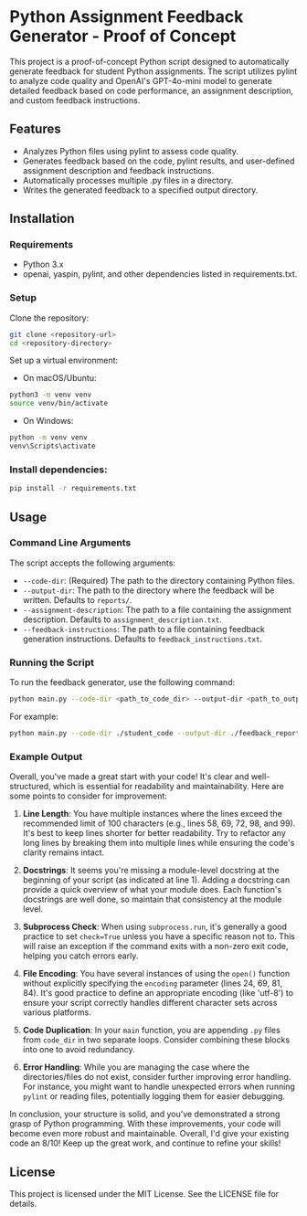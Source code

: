 # Python Assignment Feedback Generator - Proof of Concept

This project is a proof-of-concept Python script designed to automatically generate feedback for student Python assignments. The script utilizes pylint to analyze code quality and OpenAI's GPT-4o-mini model to generate detailed feedback based on code performance, an assignment description, and custom feedback instructions.

## Features

- Analyzes Python files using pylint to assess code quality.
- Generates feedback based on the code, pylint results, and user-defined assignment description and feedback instructions.
- Automatically processes multiple .py files in a directory.
- Writes the generated feedback to a specified output directory.

## Installation

### Requirements

- Python 3.x
- openai, yaspin, pylint, and other dependencies listed in requirements.txt.

### Setup

Clone the repository:

```bash
git clone <repository-url>
cd <repository-directory>
```

Set up a virtual environment:

- On macOS/Ubuntu:

```bash
python3 -m venv venv
source venv/bin/activate
```

- On Windows:
```bash
python -m venv venv
venv\Scripts\activate
```

### Install dependencies:
```bash
pip install -r requirements.txt
```

## Usage

### Command Line Arguments

The script accepts the following arguments:

- `--code-dir`: (Required) The path to the directory containing Python files.
- `--output-dir`: The path to the directory where the feedback will be written. Defaults to `reports/`.
- `--assignment-description`: The path to a file containing the assignment description. Defaults to `assignment_description.txt`.
- `--feedback-instructions`: The path to a file containing feedback generation instructions. Defaults to `feedback_instructions.txt`.

### Running the Script

To run the feedback generator, use the following command:

```bash
python main.py --code-dir <path_to_code_dir> --output-dir <path_to_output_dir> --assignment-description <path_to_assignment_description> --feedback-instructions <path_to_feedback_instructions>
```

For example:

```bash
python main.py --code-dir ./student_code --output-dir ./feedback_reports --assignment-description ./assignment_description.txt --feedback-instructions ./feedback_instructions.txt
```

### Example Output

Overall, you've made a great start with your code! It's clear and well-structured, which is essential for readability and maintainability. Here are some points to consider for improvement:

1. **Line Length**: You have multiple instances where the lines exceed the recommended limit of 100 characters (e.g., lines 58, 69, 72, 98, and 99). It's best to keep lines shorter for better readability. Try to refactor any long lines by breaking them into multiple lines while ensuring the code's clarity remains intact.

2. **Docstrings**: It seems you're missing a module-level docstring at the beginning of your script (as indicated at line 1). Adding a docstring can provide a quick overview of what your module does. Each function's docstrings are well done, so maintain that consistency at the module level.

3. **Subprocess Check**: When using `subprocess.run`, it's generally a good practice to set `check=True` unless you have a specific reason not to. This will raise an exception if the command exits with a non-zero exit code, helping you catch errors early.

4. **File Encoding**: You have several instances of using the `open()` function without explicitly specifying the `encoding` parameter (lines 24, 69, 81, 84). It's good practice to define an appropriate encoding (like 'utf-8') to ensure your script correctly handles different character sets across various platforms.

5. **Code Duplication**: In your `main` function, you are appending `.py` files from `code_dir` in two separate loops. Consider combining these blocks into one to avoid redundancy.

6. **Error Handling**: While you are managing the case where the directories/files do not exist, consider further improving error handling. For instance, you might want to handle unexpected errors when running `pylint` or reading files, potentially logging them for easier debugging.

In conclusion, your structure is solid, and you've demonstrated a strong grasp of Python programming. With these improvements, your code will become even more robust and maintainable. Overall, I'd give your existing code an 8/10! Keep up the great work, and continue to refine your skills!

## License

This project is licensed under the MIT License. See the LICENSE file for details.
